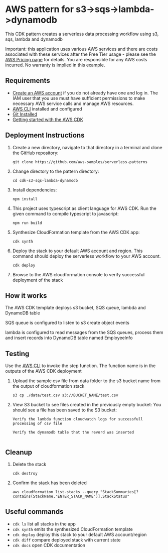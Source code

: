 # AWS pattern for s3->sqs->lambda->dynamodb

This CDK  pattern creates a serverless data processing workflow using s3, sqs, lambda and dynamodb


Important: this application uses various AWS services and there are costs associated with these services after the Free Tier usage - please see the [AWS Pricing page](https://aws.amazon.com/pricing/) for details. You are responsible for any AWS costs incurred. No warranty is implied in this example.

## Requirements

* [Create an AWS account](https://portal.aws.amazon.com/gp/aws/developer/registration/index.html) if you do not already have one and log in. The IAM user that you use must have sufficient permissions to make necessary AWS service calls and manage AWS resources.
* [AWS CLI](https://docs.aws.amazon.com/cli/latest/userguide/install-cliv2.html) installed and configured
* [Git Installed](https://git-scm.com/book/en/v2/Getting-Started-Installing-Git)
* [Getting started with the AWS CDK](https://docs.aws.amazon.com/cdk/v2/guide/getting_started.html)

## Deployment Instructions

 1. Create a new directory, navigate to that directory in a terminal and clone the GitHub repository:
    ```
    git clone https://github.com/aws-samples/serverless-patterns
    ```
 2. Change directory to the pattern directory:
     ```
     cd cdk-s3-sqs-lambda-dynamodb
     ```
 3. Install dependencies:
     ```
     npm install
     ```
 4. This project uses typescript as client language for AWS CDK. Run the given command to compile typescript to javascript:
     ```
     npm run build
     ```
 5. Synthesize CloudFormation template from the AWS CDK app:
     ```
     cdk synth
     ```
 6. Deploy the stack to your default AWS account and region. This command should deploy the serverless workflow to your AWS account.
     ```
     cdk deploy
     ```
 8. Browse to the AWS cloudformation console to verify successful deployment of the stack

## How it works

The AWS CDK  template deploys s3 bucket, SQS queue, lambda and DynamoDB table 

SQS queue is configured to listen to s3 create object events

lambda is configured to read messages from the SQS queues, process them and insert records into DynamoDB table named EmployeeInfo 



## Testing

Use the [AWS CLI](https://docs.aws.amazon.com/cli/latest/userguide/install-cliv2.html) to invoke the step function. The function name is in the outputs of the AWS CDK deployment

 1. Upload the sample csv file from data folder to the s3 bucket name from the output of cloudformation stack
    ```
    s3 cp ./data/test.csv s3://BUCKET_NAME/test.csv
    ```
 2. View S3 bucket to see files created in the previously empty bucket: You should see a file has been saved to the S3 bucket:
    ```
    Verify the lambda function cloudwatch logs for successfull processing of csv file
   
    Verify the dynamodb table that the revord was inserted
  
    ```

## Cleanup

 1. Delete the stack
    ```
    cdk destroy
    ```
 2. Confirm the stack has been deleted
    ```
    aws cloudformation list-stacks --query "StackSummaries[?contains(StackName,'ENTER_STACK_NAME')].StackStatus"
    ```

## Useful commands

 * `cdk ls`          list all stacks in the app
 * `cdk synth`       emits the synthesized CloudFormation template
 * `cdk deploy`      deploy this stack to your default AWS account/region
 * `cdk diff`        compare deployed stack with current state
 * `cdk docs`        open CDK documentation
